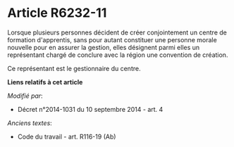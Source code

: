 # Article R6232-11

Lorsque plusieurs personnes décident de créer conjointement un centre de formation d'apprentis, sans pour autant constituer
une personne morale nouvelle pour en assurer la gestion, elles désignent parmi elles un représentant chargé de conclure avec
la région une convention de création.

Ce représentant est le gestionnaire du centre.

**Liens relatifs à cet article**

_Modifié par_:

  - Décret n°2014-1031 du 10 septembre 2014 - art. 4

_Anciens textes_:

  - Code du travail - art. R116-19 (Ab)
